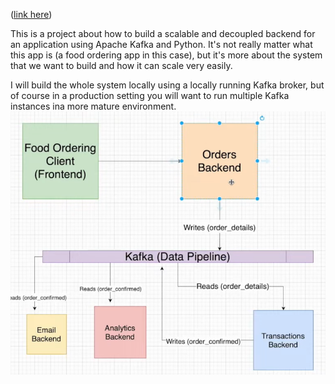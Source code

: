 ([link here](https://www.youtube.com/watch?v=qi7uR3ItaOY&ab_channel=CodewithIrtiza))

This is a project about how to build a scalable and decoupled backend for an application using Apache Kafka and Python. It's not really matter what this app is (a food ordering app in this case), but it's more about the system that we want to build and how it can scale very easily.

I will build the whole system locally using a locally running Kafka broker, but of course in a production setting you will want to run multiple Kafka instances ina more mature environment.
![img_1.png](img_1.png)